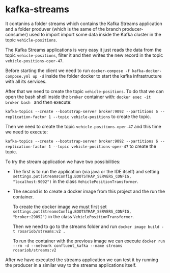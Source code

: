 # kafka-streams
It contanins a folder streams which contains the Kafka Streams application and a folder produver (which is the same of the branch producer-consumer) used to import import some data inside the Kafka cluster in the topic `vehicle-positions`.

The Kafka Streams applications is very easy it just reads the data from the topic `vehicle-positions`, filter it and then writes the new record in the topic `vehicle-positions-oper-47`.

Before starting the client we need to run `docker-compose -f kafka-docker-compose.yml up -d` inside the folder docker to start the kafka infrastructure with all its services.

After that we need to create the topic `vehicle-positions`. To do that we can open the bash shell inside the `broker` container with: `docker exec -it broker bash ` and then execute: 

`kafka-topics --create --bootstrap-server broker:9092 --partitions 6 --replication-factor 1 --topic vehicle-positions` to create the topic.

Then we need to create the topic `vehicle-positions-oper-47` and this time we need to execute:

`kafka-topics --create --bootstrap-server broker:9092 --partitions 6 --replication-factor 1 --topic vehicle-positions-oper-47` to create the topic.

To try the stream application we have two possibilities:

- The first is to run the application (via java or the IDE itself) and setting `settings.put(StreamsConfig.BOOTSTRAP_SERVERS_CONFIG, "localhost:9092")` in the class `VehiclePositionTransformer`.

- The second is to create a docker image from this project and the run the container.

  To create the docker image we must first set `settings.put(StreamsConfig.BOOTSTRAP_SERVERS_CONFIG, "broker:29092")` in the class `VehiclePositionTransformer`. 

  Then we need to go to the streams folder and run `docker image build -t rosariob/streams:v2 .`

  To run the container with the previous image we can execute `docker run  --rm -d --network confluent_kafka --name streams rosariob/streams:v2`

After we have executed the streams application we can test it by running the producer in a similar way to the streams applications itself.
  
